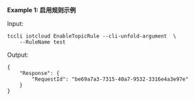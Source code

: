 **Example 1: 启用规则示例**



Input: 

```
tccli iotcloud EnableTopicRule --cli-unfold-argument  \
    --RuleName test
```

Output: 
```
{
    "Response": {
        "RequestId": "be69a7a3-7315-40a7-9532-3316e4a3e97e"
    }
}
```

